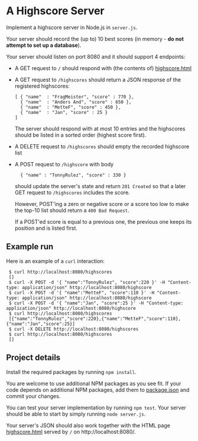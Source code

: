 A Highscore Server
==================

Implement a highscore server in Node.js in `server.js`.

Your server should record the (up to) 10 best scores
(in memory - **do not attempt to set up a database**).

Your server should listen on port 8080 and it should support 4 endpoints:
- A GET request to `/` should respond with (the contents of) [highscore.html](highscore.html)
- A GET request to `/highscores` should return a JSON response of the registered highscores:
  ```
  [ { "name"  : "FragMeister", "score" : 770 },
    { "name"  : "Anders And", "score" : 650 },
    { "name"  : "MetteF", "score" : 450 },
    { "name"  : "Jan", "score" : 25 }
  ]
  ```
  The server should respond with at most 10 entries
  and the highscores should be listed in a sorted order (highest score first).

- A DELETE request to `/highscores` should empty the recorded highscore list

- A POST request to `/highscore` with body
  ```
    { "name" : "TonnyRulez", "score" : 330 }
  ```
  should update the server's state and return `201 Created`
  so that a later GET request to `/highscores` includes the score. 
  
  However, POST'ing a zero or negative score or a score too low to make the top-10 list should return a `400 Bad Request`.

  If a POST'ed score is equal to a previous one, the previous one keeps its position and is listed first.  


Example run
-----------

Here is an example of a `curl` interaction:
```
 $ curl http://localhost:8080/highscores
 []
 $ curl -X POST -d '{ "name":"TonnyRulez", "score":220 }' -H "Content-type: application/json" http://localhost:8080/highscore
 $ curl -X POST -d '{ "name":"MetteF", "score":110 }' -H "Content-type: application/json" http://localhost:8080/highscore
 $ curl -X POST -d '{ "name":"Jan", "score":25 }' -H "Content-type: application/json" http://localhost:8080/highscore
 $ curl http://localhost:8080/highscores
 [{"name":"TonnyRulez","score":220},{"name":"MetteF","score":110},{"name":"Jan","score":25}] 
 $ curl -X DELETE http://localhost:8080/highscores
 $ curl http://localhost:8080/highscores
 []
```

Project details
---------------

Install the required packages by running `npm install`.

You are welcome to use additional NPM packages as you see fit.
If your code depends on additional NPM packages, add them to [package.json](package.json)
and commit your changes.

You can test your server implementation by running `npm test`. Your server should be able to start by simply running `node server.js`.

Your server's JSON should also work together with the HTML page [highscore.html](highscore.html) served by `/` on http://localhost:8080/.
